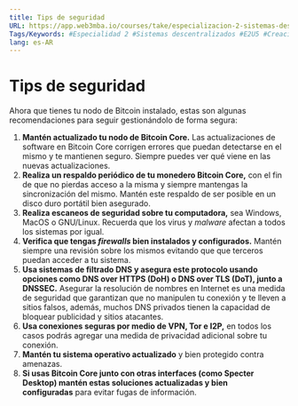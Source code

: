 ```yaml
---
title: Tips de seguridad
URL: https://app.web3mba.io/courses/take/especializacion-2-sistemas-descentralizados/texts/40598321-05-2-tips-de-seguridad
Tags/Keywords: #Especialidad 2 #Sistemas descentralizados #E2U5 #Creación de un Nodo Bitcoin Core #
lang: es-AR
---
```

# Tips de seguridad
Ahora que tienes tu nodo de Bitcoin instalado, estas son algunas recomendaciones para seguir gestionándolo de forma segura:
1. **Mantén actualizado tu nodo de Bitcoin Core.** Las actualizaciones de software en Bitcoin Core corrigen errores que puedan detectarse en el mismo y te mantienen seguro. Siempre puedes ver qué viene en las nuevas actualizaciones.
2. **Realiza un respaldo periódico de tu monedero Bitcoin Core,** con el fin de que no pierdas acceso a la misma y siempre mantengas la sincronización del mismo. Mantén este respaldo de ser posible en un disco duro portátil bien asegurado. 
3. **Realiza escaneos de seguridad sobre tu computadora,** sea Windows, MacOS o GNU/Linux. Recuerda que los virus y _malware_ afectan a todos los sistemas por igual. 
4. **Verifica que tengas _firewalls_ bien instalados y configurados.** Mantén siempre una revisión sobre los mismos evitando que que terceros puedan acceder a tu sistema. 
5. **Usa sistemas de filtrado DNS y asegura este protocolo usando opciones como DNS over HTTPS (DoH) o DNS over TLS (DoT), junto a DNSSEC.** Asegurar la resolución de nombres en Internet es una medida de seguridad que garantizan que no manipulen tu conexión y te lleven a sitios falsos, además, muchos DNS privados tienen la capacidad de bloquear publicidad y sitios atacantes. 
6. **Usa conexiones seguras por medio de VPN, Tor e I2P,** en todos los casos podrás agregar una medida de privacidad adicional sobre tu conexión. 
7. **Mantén tu sistema operativo actualizado** y bien protegido contra amenazas. 
8. **Si usas Bitcoin Core junto con otras interfaces (como Specter Desktop) mantén estas soluciones actualizadas y bien configuradas** para evitar fugas de información.